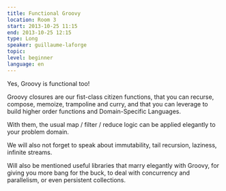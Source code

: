 ```yaml
---
title: Functional Groovy
location: Room 3
start: 2013-10-25 11:15
end: 2013-10-25 12:15
type: Long
speaker: guillaume-laforge
topic: 
level: beginner
language: en
---
```


Yes, Groovy is functional too!

Groovy closures are our fist-class citizen functions, that you can recurse, compose, memoize, trampoline and curry, and that you can leverage to build higher order functions and Domain-Specific Languages.

With them, the usual map / filter / reduce logic can be applied elegantly to your problem domain.

We will also not forget to speak about immutability, tail recursion, laziness, infinite streams.

Will also be mentioned useful libraries that marry elegantly with Groovy, for giving you more bang for the buck, to deal with concurrency and parallelism, or even persistent collections.
